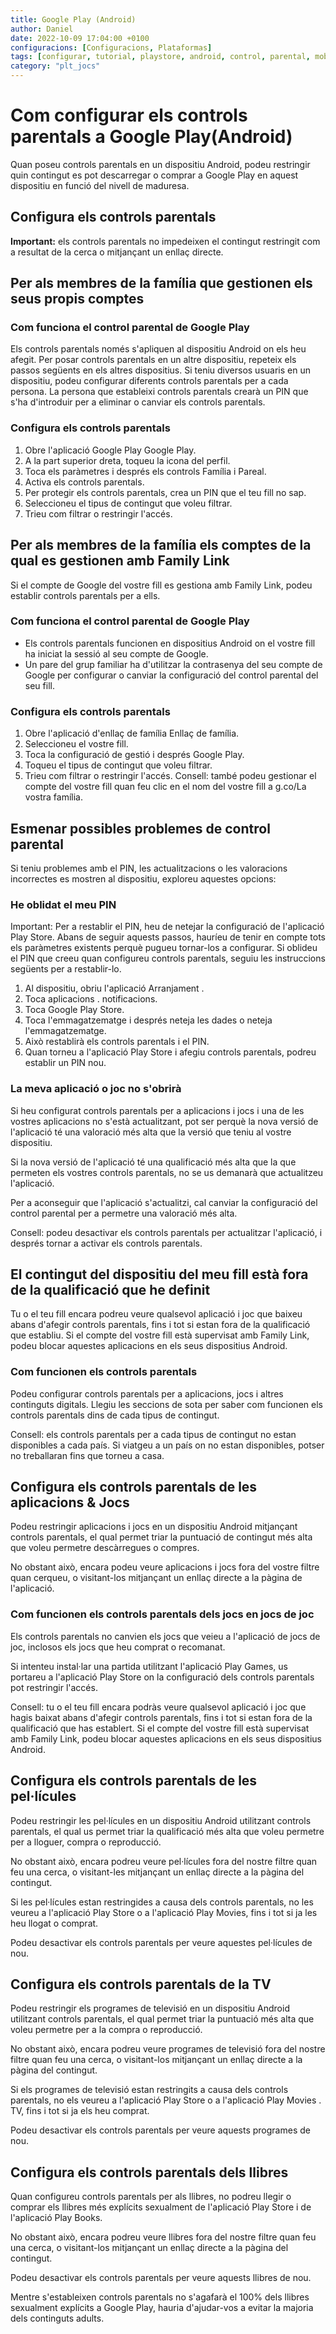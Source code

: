 ```yaml
---
title: Google Play (Android)
author: Daniel
date: 2022-10-09 17:04:00 +0100
configuracions: [Configuracions, Plataformas]
tags: [configurar, tutorial, playstore, android, control, parental, mobil, smartphone, acces, xarxa, dispositiu, restringir, comptes, Google, jocs, TV, televisio, llibres, pel·licules, nivell, family, link, consells, important, protegir, usuaris, persona, PlayStore, aplicació, escrit per Daniel, 9 de Octubre de 2022, Android]
category: "plt_jocs"
---
```

# Com configurar els controls parentals a Google Play(Android)
Quan poseu controls parentals en un dispositiu Android, podeu restringir quin contingut es pot descarregar o comprar a Google Play en aquest dispositiu en funció del nivell de maduresa.

## Configura els controls parentals
__Important:__ els controls parentals no impedeixen el contingut restringit com a resultat de la cerca o mitjançant un enllaç directe.

## Per als membres de la família que gestionen els seus propis comptes
### Com funciona el control parental de Google Play
Els controls parentals només s'apliquen al dispositiu Android on els heu afegit. Per posar controls parentals en un altre dispositiu, repeteix els passos següents en els altres dispositius.
Si teniu diversos usuaris en un dispositiu, podeu configurar diferents controls parentals per a cada persona.
La persona que estableixi controls parentals crearà un PIN que s'ha d'introduir per a eliminar o canviar els controls parentals.

### Configura els controls parentals

1. Obre l'aplicació Google Play Google Play.
2. A la part superior dreta, toqueu la icona del perfil.
3. Toca els paràmetres i després els controls Família i Pareal.
4. Activa els controls parentals.
5. Per protegir els controls parentals, crea un PIN que el teu fill no sap.
6. Seleccioneu el tipus de contingut que voleu filtrar.
7. Trieu com filtrar o restringir l'accés.

## Per als membres de la família els comptes de la qual es gestionen amb Family Link
Si el compte de Google del vostre fill es gestiona amb Family Link, podeu establir controls parentals per a ells.

### Com funciona el control parental de Google Play
- Els controls parentals funcionen en dispositius Android on el vostre fill ha iniciat la sessió al seu compte de Google.
- Un pare del grup familiar ha d'utilitzar la contrasenya del seu compte de Google per configurar o canviar la configuració del control parental del seu fill.

### Configura els controls parentals
1. Obre l'aplicació d'enllaç de família Enllaç de família.
2. Seleccioneu el vostre fill.
3. Toca la configuració de gestió i després Google Play.
4. Toqueu el tipus de contingut que voleu filtrar.
5. Trieu com filtrar o restringir l'accés.
Consell: també podeu gestionar el compte del vostre fill quan feu clic en el nom del vostre fill a g.co/La vostra família.

## Esmenar possibles problemes de control parental
Si teniu problemes amb el PIN, les actualitzacions o les valoracions incorrectes es mostren al dispositiu, exploreu aquestes opcions:

### He oblidat el meu PIN
Important: Per a restablir el PIN, heu de netejar la configuració de l'aplicació Play Store. Abans de seguir aquests passos, hauríeu de tenir en compte tots els paràmetres existents perquè pugueu tornar-los a configurar.
Si oblideu el PIN que creeu quan configureu controls parentals, seguiu les instruccions següents per a restablir-lo.

1. Al dispositiu, obriu l'aplicació Arranjament .
2. Toca aplicacions . notificacions.
3. Toca Google Play Store.
4. Toca l'emmagatzematge i després neteja les dades o neteja l'emmagatzematge.
5. Això restablirà els controls parentals i el PIN.
6. Quan torneu a l'aplicació Play Store i afegiu controls parentals, podreu establir un PIN nou.

### La meva aplicació o joc no s'obrirà
Si heu configurat controls parentals per a aplicacions i jocs i una de les vostres aplicacions no s'està actualitzant, pot ser perquè la nova versió de l'aplicació té una valoració més alta que la versió que teniu al vostre dispositiu.

Si la nova versió de l'aplicació té una qualificació més alta que la que permeten els vostres controls parentals, no se us demanarà que actualitzeu l'aplicació.

Per a aconseguir que l'aplicació s'actualitzi, cal canviar la configuració del control parental per a permetre una valoració més alta.

Consell: podeu desactivar els controls parentals per actualitzar l'aplicació, i després tornar a activar els controls parentals.

## El contingut del dispositiu del meu fill està fora de la qualificació que he definit
Tu o el teu fill encara podreu veure qualsevol aplicació i joc que baixeu abans d'afegir controls parentals, fins i tot si estan fora de la qualificació que establiu. Si el compte del vostre fill està supervisat amb Family Link, podeu blocar aquestes aplicacions en els seus dispositius Android.

### Com funcionen els controls parentals
Podeu configurar controls parentals per a aplicacions, jocs i altres continguts digitals. Llegiu les seccions de sota per saber com funcionen els controls parentals dins de cada tipus de contingut.

Consell: els controls parentals per a cada tipus de contingut no estan disponibles a cada país. Si viatgeu a un país on no estan disponibles, potser no treballaran fins que torneu a casa.

## Configura els controls parentals de les aplicacions & Jocs
Podeu restringir aplicacions i jocs en un dispositiu Android mitjançant controls parentals, el qual permet triar la puntuació de contingut més alta que voleu permetre descàrregues o compres.

No obstant això, encara podeu veure aplicacions i jocs fora del vostre filtre quan cerqueu, o visitant-los mitjançant un enllaç directe a la pàgina de l'aplicació.

### Com funcionen els controls parentals dels jocs en jocs de joc
Els controls parentals no canvien els jocs que veieu a l'aplicació de jocs de joc, inclosos els jocs que heu comprat o recomanat.

Si intenteu instal·lar una partida utilitzant l'aplicació Play Games, us portareu a l'aplicació Play Store on la configuració dels controls parentals pot restringir l'accés.

Consell: tu o el teu fill encara podràs veure qualsevol aplicació i joc que hagis baixat abans d'afegir controls parentals, fins i tot si estan fora de la qualificació que has establert. Si el compte del vostre fill està supervisat amb Family Link, podeu blocar aquestes aplicacions en els seus dispositius Android.

## Configura els controls parentals de les pel·lícules
Podeu restringir les pel·lícules en un dispositiu Android utilitzant controls parentals, el qual us permet triar la qualificació més alta que voleu permetre per a lloguer, compra o reproducció.

No obstant això, encara podreu veure pel·lícules fora del nostre filtre quan feu una cerca, o visitant-les mitjançant un enllaç directe a la pàgina del contingut.

Si les pel·lícules estan restringides a causa dels controls parentals, no les veureu a l'aplicació Play Store o a l'aplicació Play Movies, fins i tot si ja les heu llogat o comprat.

Podeu desactivar els controls parentals per veure aquestes pel·lícules de nou.

## Configura els controls parentals de la TV
Podeu restringir els programes de televisió en un dispositiu Android utilitzant controls parentals, el qual permet triar la puntuació més alta que voleu permetre per a la compra o reproducció.

No obstant això, encara podreu veure programes de televisió fora del nostre filtre quan feu una cerca, o visitant-los mitjançant un enllaç directe a la pàgina del contingut.

Si els programes de televisió estan restringits a causa dels controls parentals, no els veureu a l'aplicació Play Store o a l'aplicació Play Movies . TV, fins i tot si ja els heu comprat.

Podeu desactivar els controls parentals per veure aquests programes de nou.

## Configura els controls parentals dels llibres
Quan configureu controls parentals per als llibres, no podreu llegir o comprar els llibres més explícits sexualment de l'aplicació Play Store i de l'aplicació Play Books.

No obstant això, encara podreu veure llibres fora del nostre filtre quan feu una cerca, o visitant-los mitjançant un enllaç directe a la pàgina del contingut.

Podeu desactivar els controls parentals per veure aquests llibres de nou.

Mentre s'estableixen controls parentals no s'agafarà el 100% dels llibres sexualment explícits a Google Play, hauria d'ajudar-vos a evitar la majoria dels continguts adults.
